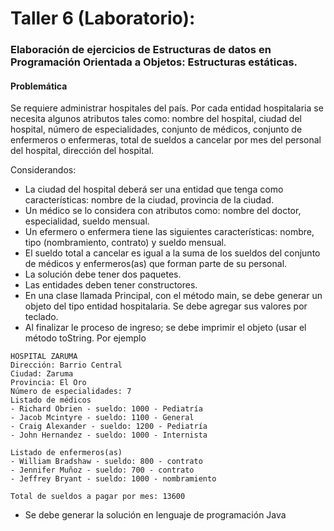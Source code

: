 # Taller 6 (Laboratorio): 
### Elaboración de ejercicios de Estructuras de datos en Programación Orientada a Objetos: Estructuras estáticas.

#### Problemática

Se requiere administrar hospitales del país. Por cada entidad hospitalaria se necesita algunos atributos tales como: nombre del hospital, ciudad del hospital, número de especialidades, conjunto de médicos, conjunto de enfermeros o enfermeras, total de sueldos a cancelar por mes del personal del hospital, dirección del hospital.

Considerandos:

* La ciudad del hospital deberá ser una entidad que tenga como características: nombre de la ciudad, provincia de la ciudad.
* Un médico se lo considera con atributos como: nombre del doctor, especialidad, sueldo mensual.
* Un efermero o enfermera tiene las siguientes características: nombre, tipo (nombramiento, contrato) y sueldo mensual.
* El sueldo total a cancelar es igual a la suma de los sueldos del conjunto de médicos y enfermeros(as) que forman parte de su personal.
* La solución debe tener dos paquetes.
* Las entidades deben tener constructores.
* En una clase llamada Principal, con el método main, se debe generar un objeto del tipo entidad hospitalaria. Se debe agregar sus valores por teclado.
* Al finalizar le proceso de ingreso; se debe imprimir el objeto (usar el método toString. Por ejemplo

```
HOSPITAL ZARUMA
Dirección: Barrio Central
Ciudad: Zaruma 
Provincia: El Oro
Número de especialidades: 7
Listado de médicos
- Richard Obrien - sueldo: 1000 - Pediatría
- Jacob Mcintyre - sueldo: 1100 - General
- Craig Alexander - sueldo: 1200 - Pediatría
- John Hernandez - sueldo: 1000 - Internista

Listado de enfermeros(as)
- William Bradshaw - sueldo: 800 - contrato
- Jennifer Muñoz - sueldo: 700 - contrato
- Jeffrey Bryant - sueldo: 1000 - nombramiento

Total de sueldos a pagar por mes: 13600
```

* Se debe generar la solución en lenguaje de programación Java

